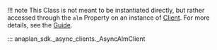 !!! note
    This Class is not meant to be instantiated directly, but rather accessed through the `alm` Property on an
    instance of [Client](client.md). For more details, see the [Guide](alm.md).

::: anaplan_sdk._async_clients._AsyncAlmClient
